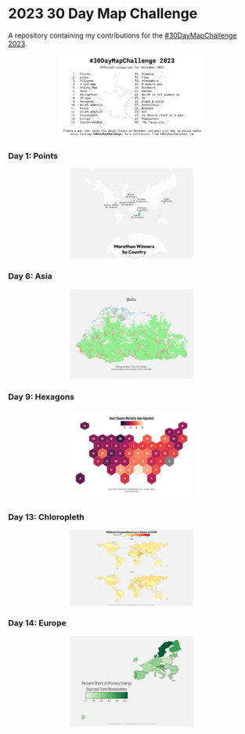 # 2023 30 Day Map Challenge

A repository containing my contributions for the [#30DayMapChallenge 2023](https://30daychartchallenge.org/).

<p align="center">
<img src="2023_prompts.png?raw=true" width=60%>
</p>

### Day 1: Points
<p align="center">
  <img src="maps/01_points.png?raw=true" width=50%>
</p>

### Day 6: Asia
<p align="center">
  <img src="maps/06_asia.png?raw=true" width=50%>
</p>

### Day 9: Hexagons
<p align="center">
  <img src="maps/09_hexagons.png?raw=true" width=50%>
</p>

### Day 13: Chloropleth
<p align="center">
  <img src="maps/13_chloropleth.png?raw=true" width=50%>
</p>

### Day 14: Europe
<p align="center">
  <img src="maps/14_europe.png?raw=true" width=50%>
</p>
